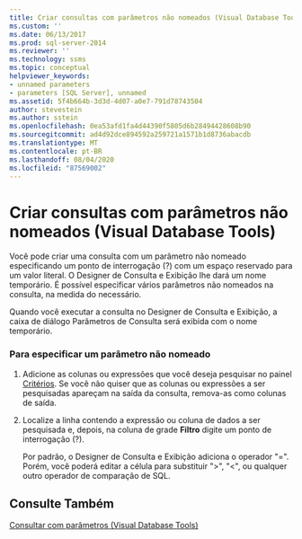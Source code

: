 ```yaml
---
title: Criar consultas com parâmetros não nomeados (Visual Database Tools) | Microsoft Docs
ms.custom: ''
ms.date: 06/13/2017
ms.prod: sql-server-2014
ms.reviewer: ''
ms.technology: ssms
ms.topic: conceptual
helpviewer_keywords:
- unnamed parameters
- parameters [SQL Server], unnamed
ms.assetid: 5f4b664b-3d3d-4d07-a0e7-791d78743504
author: stevestein
ms.author: sstein
ms.openlocfilehash: 0ea53afd1fa4d44390f5805d6b28494428608b90
ms.sourcegitcommit: ad4d92dce894592a259721a1571b1d8736abacdb
ms.translationtype: MT
ms.contentlocale: pt-BR
ms.lasthandoff: 08/04/2020
ms.locfileid: "87569002"
---
```

# <a name="create-queries-with-unnamed-parameters-visual-database-tools"></a>Criar consultas com parâmetros não nomeados (Visual Database Tools)
  Você pode criar uma consulta com um parâmetro não nomeado especificando um ponto de interrogação (?) com um espaço reservado para um valor literal. O Designer de Consulta e Exibição lhe dará um nome temporário. É possível especificar vários parâmetros não nomeados na consulta, na medida do necessário.  
  
 Quando você executar a consulta no Designer de Consulta e Exibição, a caixa de diálogo Parâmetros de Consulta será exibida com o nome temporário.  
  
### <a name="to-specify-an-unnamed-parameter"></a>Para especificar um parâmetro não nomeado  
  
1.  Adicione as colunas ou expressões que você deseja pesquisar no painel [Critérios](visual-database-tools.md). Se você não quiser que as colunas ou expressões a ser pesquisadas apareçam na saída da consulta, remova-as como colunas de saída.  
  
2.  Localize a linha contendo a expressão ou coluna de dados a ser pesquisada e, depois, na coluna de grade **Filtro** digite um ponto de interrogação (?).  
  
     Por padrão, o Designer de Consulta e Exibição adiciona o operador "=". Porém, você poderá editar a célula para substituir ">", "<", ou qualquer outro operador de comparação de SQL.  
  
## <a name="see-also"></a>Consulte Também  
 [Consultar com parâmetros &#40;Visual Database Tools&#41;](query-with-parameters-visual-database-tools.md)  
  
  
